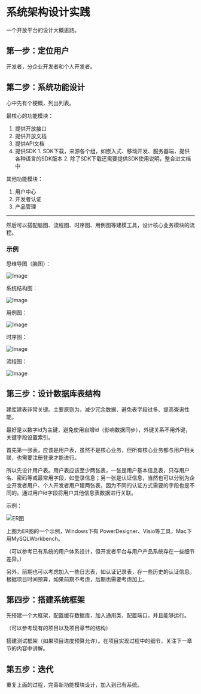 # 系统架构设计实践

一个开放平台的设计大概思路。

## 第一步：定位用户

开发者，分企业开发者和个人开发者。

## 第二步：系统功能设计

心中先有个梗概，列出列表。

最核心的功能模块：

1. 提供开放接口
2. 提供开放文档
  1. 提供API文档
  2. 提供SDK
    1. SDK下载，来源各个组，如嵌入式、移动开发、服务器端，提供各种语言的SDK版本
    2. 除了SDK下载还需要提供SDK使用说明，整合进文档中

其他功能模块：

1. 用户中心
  1. 开发者认证
2. 产品管理

---

然后可以搭配脑图、流程图、时序图、用例图等建模工具，设计核心业务模块的流程。

### 示例

思维导图（脑图）：

![Image](/_static/experience/design/mind.png)

系统结构图：

![Image](/_static/experience/design/system.png)


用例图：

![Image](/_static/experience/design/use-case.png)

时序图：

![Image](/_static/experience/design/seq.png)

流程图：

![Image](/_static/experience/design/flow.png)

## 第三步：设计数据库表结构

建库建表非常关键。主要原则为，减少冗余数据、避免表字段过多、提高查询性能。

最好是以数字id为主键，避免使用自增id（影响数据同步），外键关系不用外键，关键字段设置索引。

首先第一张表，应该是用户表，虽然不是核心业务，但所有核心业务都与用户相关联，也需要注册登录才能进行。

所以先设计用户表。用户表应该至少两张表，一张是用户基本信息表，只存用户名、密码等或最常用字段，如登录信息；另一张是认证信息，当然也可以分别为企业开发者用户、个人开发者用户建两张表，因为不同的认证方式需要的字段也是不同的。通过用户id字段将用户其他信息表数据进行关联。

示例：

![ER图](/_static/experience/design/er.png)

上图为ER图的一个示例，Windows下有 PowerDesigner、Visio等工具，Mac下用MySQLWorkbench。

（可以参考已有系统的用户体系设计，但开发者平台与用户产品系统存在一些细节差异。）

另外，前期也可以考虑加入一些日志表，如认证记录表，存一些历史的认证信息。根据项目时间预算，如果前期不考虑，后期也需要考虑加上。

## 第四步：搭建系统框架

先搭建一个大框架，配置缓存数据库，加入通用类，配置端口，并且能够运行。

（可以参考现有的项目以及项目章节的结构）

搭建测试框架（如果项目进度预算允许）。在项目实现过程中的细节，关注下一章节的内容中讲解。

## 第五步：迭代

重复上面的过程，完善新功能模块设计，加入到已有系统。
